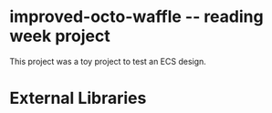 # improved-octo-waffle -- reading week project
This project was a toy project to test an ECS design.

# External Libraries
